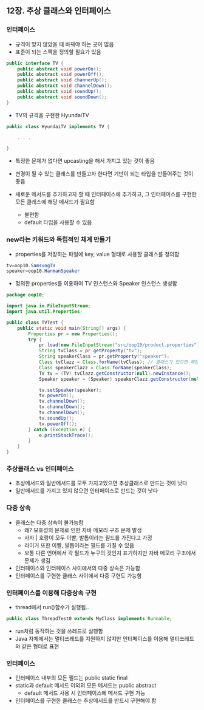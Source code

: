 ## 12장. 추상 클래스와 인터페이스

### 인터페이스

- 규격이 맞지 않았을 때 바꿔야 하는 곳이 많음
- 표준이 되는 스펙을 정의할 필요가 있음

```java
public interface TV {
	public abstract void powerOn();	
	public abstract void powerOff();
	public abstract void channerUp();	
	public abstract void channelDown();	
	public abstract void soundUp();	
	public abstract void soundDown();
}
```

- TV의 규격을 구현한 HyundaiTV

```java
public class HyundaiTV implements TV {

	. . . 

}
```

- 특정한 문제가 없다면 upcasting을 해서 가지고 있는 것이 좋음

- 변경이 될 수 있는 클래스를 만들고자 한다면 기반이 되는 타입을 만들어주는 것이 좋음
- 새로운 메서드를 추가하고자 할 때 인터페이스에 추가하고, 그 인터페이스를 구현한 모든 클래스에 해당 메서드가 필요함
    - 불편함
    - default 타입을 사용할 수 있음
    

### new라는 키워드와 독립적인 체계 만들기

- properties를 저장하는 파일에 key, value 형태로 사용할 클래스를 정의함

```java
tv=oop10.SamsungTV
speaker=oop10.HarmanSpeaker
```

- 정의한 properties를 이용하여 TV 인스턴스와 Speaker 인스턴스 생성함

```java
package oop10;

import java.io.FileInputStream;
import java.util.Properties;

public class TVTest {
	public static void main(String[] args) {
		Properties pr = new Properties();
		try {
			pr.load(new FileInputStream("src/oop10/product.properties"));
			String tvClass = pr.getProperty("tv");
			String speakerClass = pr.getProperty("speaker");
			Class tvClazz = Class.forName(tvClass); // 클래스가 있으면 해당 클래스를 메모리에 올림
			Class speakerClazz = Class.forName(speakerClass);
			TV tv = (TV) tvClazz.getConstructor(null).newInstance();
			Speaker speaker = (Speaker) speakerClazz.getConstructor(null).newInstance();

			tv.setSpeaker(speaker);
			tv.powerOn();
			tv.channelDown();
			tv.channelDown();
			tv.channelDown();
			tv.soundUp();		
			tv.powerOff();
		} catch (Exception e) {
			e.printStackTrace();
		}
	}
}
```

### 추상클래스 vs 인터페이스

- 추상메서드와 일반메서드를 모두 가지고있으면 추상클래스로 만드는 것이 낫다
- 일반메서드를 가지고 있지 않으면 인터페이스로 만드는 것이 낫다

### 다중 상속

- 클래스는 다중 상속이 불가능함
    - 왜? 모호성의 문제로 인한 자바 메모리 구조 문제 발생
    - 사자 | 호랑이 모두 이빨, 발톱이라는 필드를 가진다고 가정
    - 라이거 또한 이빨, 발톱이라는 필드를 가질 수 있음
    - 보통 다른 언어에서 각 필드가 누구의 것인지 표기하지만 자바 메모리 구조에서 문제가 생김
- 인터페이스와 인터페이스 사이에서의 다중 상속은 가능함
- 인터페이스를 구현한 클래스 사이에서 다중 구현도 가능함

### 인터페이스를 이용해 다중상속 구현

- thread에서 run()함수가 실행됨..

```java
public class ThreadTest0 extends MyClass implements Runnable;
```

- run처럼 동작하는 것을 쓰레드로 실행함
- Java 자체에서는 멀티쓰레드를 지원하지 않지만 인터페이스를 이용해 멀티쓰레드와 같은 형태로 표현

### 인터페이스

- 인터페이스 내부의 모든 필드는 public static final
- static과 default 메서드 이외의 모든 메서드는 public abstract
    - default 메서드 사용 시 인터페이스에 메서드 구현 가능
- 인터페이스를 구현한 클래스는 추상메서드를 반드시 구현해야 함